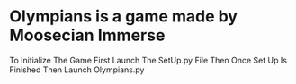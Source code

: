 # Olympians is a game made by Moosecian Immerse
To Initialize The Game First Launch The SetUp.py File
Then Once Set Up Is Finished Then Launch Olympians.py
